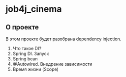 # job4j_cinema

## О проекте

В этом проекте будет разобрана  dependency injection.

1. Что такое DI?
2. Spring DI. Запуск
3. Spring bean
4. @Autowired. Внедрение зависимости
5. Время жизни (Scope)

